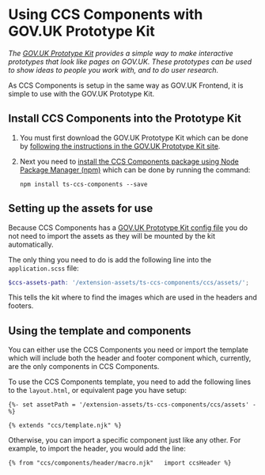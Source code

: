 # Using CCS Components with GOV.UK Prototype Kit

*The [GOV.UK Prototype Kit](https://github.com/alphagov/govuk-prototype-kit) provides a simple way to make interactive prototypes that look like pages on GOV.UK. These prototypes can be used to show ideas to people you work with, and to do user research.*

As CCS Components is setup in the same way as GOV.UK Frontend, it is simple to use with the GOV.UK Prototype Kit.

## Install CCS Components into the Prototype Kit

1.  You must first download the GOV.UK Prototype Kit which can be done by [following the instructions in the GOV.UK Prototype Kit site](https://govuk-prototype-kit.herokuapp.com/docs/install).

2.  Next you need to [install the CCS Components package using Node Package Manager (npm)](/docs/instillation/install-with-npm.md) which can be done by running the command:
    ```
    npm install ts-ccs-components --save
    ```

## Setting up the assets for use

Because CCS Components has a [GOV.UK Prototype Kit config file](../../package/govuk-prototype-kit.config.json) you do not need to import the assets as they will be mounted by the kit automatically.

The only thing you need to do is add the following line into the `application.scss` file:
```scss
$ccs-assets-path: '/extension-assets/ts-ccs-components/ccs/assets/';
```

This tells the kit where to find the images which are used in the headers and footers.

## Using the template and components
You can either use the CCS Components you need or import the template which will include both the header and footer component which, currently, are the only components in CCS Components.

To use the CCS Components template, you need to add the following lines to the `layout.html`, or equivalent page you have setup:
```
{%- set assetPath = '/extension-assets/ts-ccs-components/ccs/assets' -%}

{% extends "ccs/template.njk" %}
```

Otherwise, you can import a specific component just like any other.
For example, to import the header, you would add the line:
```
{% from "ccs/components/header/macro.njk"   import ccsHeader %}
```

